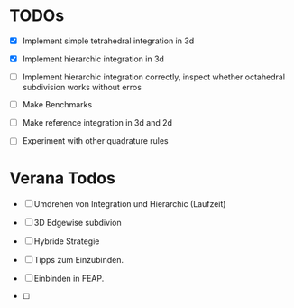 # TODOs

- [x] Implement simple tetrahedral integration in 3d
- [x] Implement hierarchic integration in 3d
- [ ] Implement hierarchic integration correctly, inspect whether octahedral subdivision works without erros
- [ ] Make Benchmarks
- [ ] Make reference integration in 3d and 2d
- [ ] Experiment with other quadrature rules


# Verana Todos

- [ ] Umdrehen von Integration und Hierarchic (Laufzeit)
- [ ] 3D Edgewise subdivion
- [ ] Hybride Strategie
- [ ] Tipps zum Einzubinden.

- [ ] Einbinden in FEAP.
- [ ] 